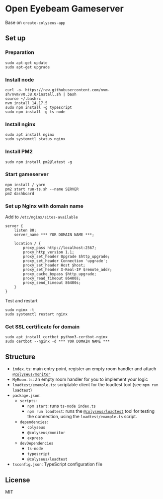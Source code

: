 # Open Eyebeam Gameserver

Base on `create-colyseus-app`

## Set up

### Preparation

```
sudo apt-get update
sudo apt-get upgrade
```

### Install node

```
curl -o- https://raw.githubusercontent.com/nvm-sh/nvm/v0.38.0/install.sh | bash
source ~/.bashrc
nvm install 14.17.5
sudo npm install -g typescript
sudo npm install -g ts-node
```

### Install nginx

```
sudo apt install nginx
sudo systemctl status nginx
```

### Install PM2

```
sudo npm install pm2@latest -g
```

### Start gameserver

```
npm install / yarn
pm2 start run-ts.sh --name SERVER
pm2 dashboard
```

### Set up Nginx with domain name

Add to `/etc/nginx/sites-available`

```
server {
    listen 80;
    server_name *** YOR DOMAIN NAME ***;

    location / {
        proxy_pass http://localhost:2567;
        proxy_http_version 1.1;
        proxy_set_header Upgrade $http_upgrade;
        proxy_set_header Connection 'upgrade';
        proxy_set_header Host $host;
        proxy_set_header X-Real-IP $remote_addr;
        proxy_cache_bypass $http_upgrade;
        proxy_read_timeout 86400s;
        proxy_send_timeout 86400s;
    }
}
```

Test and restart

```
sudo nginx -t
sudo systemctl restart nginx
```

### Get SSL certificate for domain

```
sudo apt install certbot python3-certbot-nginx
sudo certbot --nginx -d *** YOR DOMAIN NAME ***
```

## Structure

- `index.ts`: main entry point, register an empty room handler and attach [`@colyseus/monitor`](https://github.com/colyseus/colyseus-monitor)
- `MyRoom.ts`: an empty room handler for you to implement your logic
- `loadtest/example.ts`: scriptable client for the loadtest tool (see `npm run loadtest`)
- `package.json`:
    - `scripts`:
        - `npm start`: runs `ts-node index.ts`
        - `npm run loadtest`: runs the [`@colyseus/loadtest`](https://github.com/colyseus/colyseus-loadtest/) tool for testing the connection, using the `loadtest/example.ts` script.
    - `dependencies`:
        - `colyseus`
        - `@colyseus/monitor`
        - `express`
    - `devDependencies`
        - `ts-node`
        - `typescript`
        - `@colyseus/loadtest`
- `tsconfig.json`: TypeScript configuration file


## License

MIT
